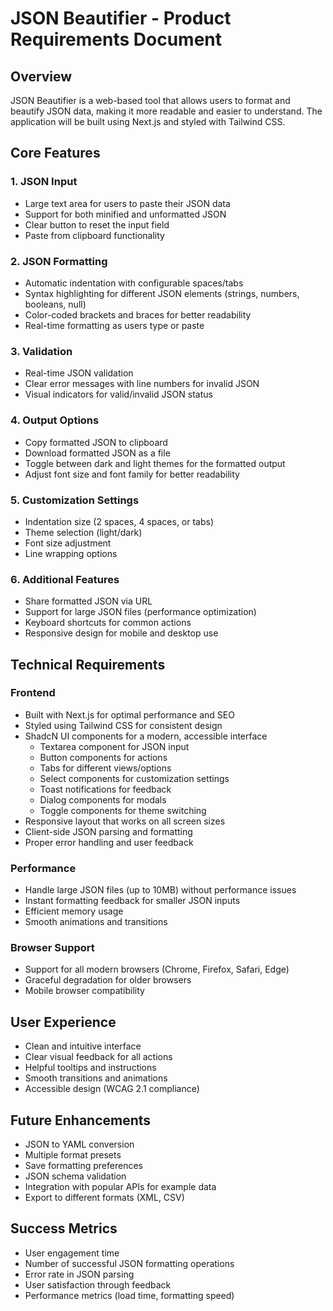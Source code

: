 # JSON Beautifier - Product Requirements Document

## Overview

JSON Beautifier is a web-based tool that allows users to format and beautify JSON data, making it more readable and easier to understand. The application will be built using Next.js and styled with Tailwind CSS.

## Core Features

### 1. JSON Input

- Large text area for users to paste their JSON data
- Support for both minified and unformatted JSON
- Clear button to reset the input field
- Paste from clipboard functionality

### 2. JSON Formatting

- Automatic indentation with configurable spaces/tabs
- Syntax highlighting for different JSON elements (strings, numbers, booleans, null)
- Color-coded brackets and braces for better readability
- Real-time formatting as users type or paste

### 3. Validation

- Real-time JSON validation
- Clear error messages with line numbers for invalid JSON
- Visual indicators for valid/invalid JSON status

### 4. Output Options

- Copy formatted JSON to clipboard
- Download formatted JSON as a file
- Toggle between dark and light themes for the formatted output
- Adjust font size and font family for better readability

### 5. Customization Settings

- Indentation size (2 spaces, 4 spaces, or tabs)
- Theme selection (light/dark)
- Font size adjustment
- Line wrapping options

### 6. Additional Features

- Share formatted JSON via URL
- Support for large JSON files (performance optimization)
- Keyboard shortcuts for common actions
- Responsive design for mobile and desktop use

## Technical Requirements

### Frontend

- Built with Next.js for optimal performance and SEO
- Styled using Tailwind CSS for consistent design
- ShadcN UI components for a modern, accessible interface
  - Textarea component for JSON input
  - Button components for actions
  - Tabs for different views/options
  - Select components for customization settings
  - Toast notifications for feedback
  - Dialog components for modals
  - Toggle components for theme switching
- Responsive layout that works on all screen sizes
- Client-side JSON parsing and formatting
- Proper error handling and user feedback

### Performance

- Handle large JSON files (up to 10MB) without performance issues
- Instant formatting feedback for smaller JSON inputs
- Efficient memory usage
- Smooth animations and transitions

### Browser Support

- Support for all modern browsers (Chrome, Firefox, Safari, Edge)
- Graceful degradation for older browsers
- Mobile browser compatibility

## User Experience

- Clean and intuitive interface
- Clear visual feedback for all actions
- Helpful tooltips and instructions
- Smooth transitions and animations
- Accessible design (WCAG 2.1 compliance)

## Future Enhancements

- JSON to YAML conversion
- Multiple format presets
- Save formatting preferences
- JSON schema validation
- Integration with popular APIs for example data
- Export to different formats (XML, CSV)

## Success Metrics

- User engagement time
- Number of successful JSON formatting operations
- Error rate in JSON parsing
- User satisfaction through feedback
- Performance metrics (load time, formatting speed)
